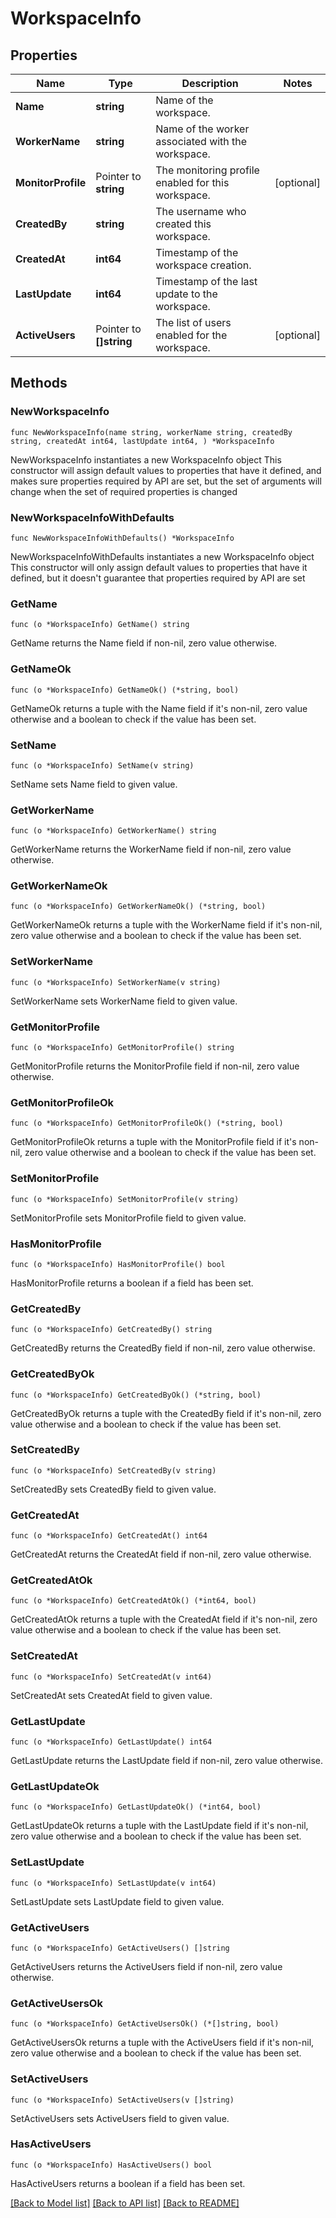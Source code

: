 # WorkspaceInfo

## Properties

Name | Type | Description | Notes
------------ | ------------- | ------------- | -------------
**Name** | **string** | Name of the workspace. | 
**WorkerName** | **string** | Name of the worker associated with the workspace. | 
**MonitorProfile** | Pointer to **string** | The monitoring profile enabled for this workspace. | [optional] 
**CreatedBy** | **string** | The username who created this workspace. | 
**CreatedAt** | **int64** | Timestamp of the workspace creation. | 
**LastUpdate** | **int64** | Timestamp of the last update to the workspace. | 
**ActiveUsers** | Pointer to **[]string** | The list of users enabled for the workspace. | [optional] 

## Methods

### NewWorkspaceInfo

`func NewWorkspaceInfo(name string, workerName string, createdBy string, createdAt int64, lastUpdate int64, ) *WorkspaceInfo`

NewWorkspaceInfo instantiates a new WorkspaceInfo object
This constructor will assign default values to properties that have it defined,
and makes sure properties required by API are set, but the set of arguments
will change when the set of required properties is changed

### NewWorkspaceInfoWithDefaults

`func NewWorkspaceInfoWithDefaults() *WorkspaceInfo`

NewWorkspaceInfoWithDefaults instantiates a new WorkspaceInfo object
This constructor will only assign default values to properties that have it defined,
but it doesn't guarantee that properties required by API are set

### GetName

`func (o *WorkspaceInfo) GetName() string`

GetName returns the Name field if non-nil, zero value otherwise.

### GetNameOk

`func (o *WorkspaceInfo) GetNameOk() (*string, bool)`

GetNameOk returns a tuple with the Name field if it's non-nil, zero value otherwise
and a boolean to check if the value has been set.

### SetName

`func (o *WorkspaceInfo) SetName(v string)`

SetName sets Name field to given value.


### GetWorkerName

`func (o *WorkspaceInfo) GetWorkerName() string`

GetWorkerName returns the WorkerName field if non-nil, zero value otherwise.

### GetWorkerNameOk

`func (o *WorkspaceInfo) GetWorkerNameOk() (*string, bool)`

GetWorkerNameOk returns a tuple with the WorkerName field if it's non-nil, zero value otherwise
and a boolean to check if the value has been set.

### SetWorkerName

`func (o *WorkspaceInfo) SetWorkerName(v string)`

SetWorkerName sets WorkerName field to given value.


### GetMonitorProfile

`func (o *WorkspaceInfo) GetMonitorProfile() string`

GetMonitorProfile returns the MonitorProfile field if non-nil, zero value otherwise.

### GetMonitorProfileOk

`func (o *WorkspaceInfo) GetMonitorProfileOk() (*string, bool)`

GetMonitorProfileOk returns a tuple with the MonitorProfile field if it's non-nil, zero value otherwise
and a boolean to check if the value has been set.

### SetMonitorProfile

`func (o *WorkspaceInfo) SetMonitorProfile(v string)`

SetMonitorProfile sets MonitorProfile field to given value.

### HasMonitorProfile

`func (o *WorkspaceInfo) HasMonitorProfile() bool`

HasMonitorProfile returns a boolean if a field has been set.

### GetCreatedBy

`func (o *WorkspaceInfo) GetCreatedBy() string`

GetCreatedBy returns the CreatedBy field if non-nil, zero value otherwise.

### GetCreatedByOk

`func (o *WorkspaceInfo) GetCreatedByOk() (*string, bool)`

GetCreatedByOk returns a tuple with the CreatedBy field if it's non-nil, zero value otherwise
and a boolean to check if the value has been set.

### SetCreatedBy

`func (o *WorkspaceInfo) SetCreatedBy(v string)`

SetCreatedBy sets CreatedBy field to given value.


### GetCreatedAt

`func (o *WorkspaceInfo) GetCreatedAt() int64`

GetCreatedAt returns the CreatedAt field if non-nil, zero value otherwise.

### GetCreatedAtOk

`func (o *WorkspaceInfo) GetCreatedAtOk() (*int64, bool)`

GetCreatedAtOk returns a tuple with the CreatedAt field if it's non-nil, zero value otherwise
and a boolean to check if the value has been set.

### SetCreatedAt

`func (o *WorkspaceInfo) SetCreatedAt(v int64)`

SetCreatedAt sets CreatedAt field to given value.


### GetLastUpdate

`func (o *WorkspaceInfo) GetLastUpdate() int64`

GetLastUpdate returns the LastUpdate field if non-nil, zero value otherwise.

### GetLastUpdateOk

`func (o *WorkspaceInfo) GetLastUpdateOk() (*int64, bool)`

GetLastUpdateOk returns a tuple with the LastUpdate field if it's non-nil, zero value otherwise
and a boolean to check if the value has been set.

### SetLastUpdate

`func (o *WorkspaceInfo) SetLastUpdate(v int64)`

SetLastUpdate sets LastUpdate field to given value.


### GetActiveUsers

`func (o *WorkspaceInfo) GetActiveUsers() []string`

GetActiveUsers returns the ActiveUsers field if non-nil, zero value otherwise.

### GetActiveUsersOk

`func (o *WorkspaceInfo) GetActiveUsersOk() (*[]string, bool)`

GetActiveUsersOk returns a tuple with the ActiveUsers field if it's non-nil, zero value otherwise
and a boolean to check if the value has been set.

### SetActiveUsers

`func (o *WorkspaceInfo) SetActiveUsers(v []string)`

SetActiveUsers sets ActiveUsers field to given value.

### HasActiveUsers

`func (o *WorkspaceInfo) HasActiveUsers() bool`

HasActiveUsers returns a boolean if a field has been set.


[[Back to Model list]](../README.md#documentation-for-models) [[Back to API list]](../README.md#documentation-for-api-endpoints) [[Back to README]](../README.md)


